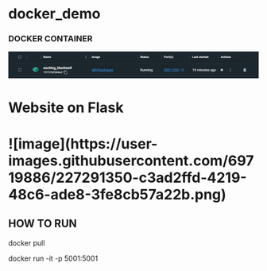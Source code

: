 # docker_demo


<h3>DOCKER  CONTAINER</h3>
<img src= "img/Capture.JPG" > 


<h1>Website on Flask<h1>
![image](https://user-images.githubusercontent.com/69719886/227291350-c3ad2ffd-4219-48c6-ade8-3fe8cb57a22b.png)



<h2>HOW TO RUN </h2>
<p> docker pull <docker-image-name> </p>     
<p> docker run -it -p 5001:5001 <image-name> </p>

